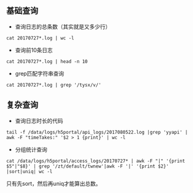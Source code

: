 ## 基础查询

- 查询日志的总条数（其实就是又多少行）

```shell
cat 20170727*.log | wc -l
```

- 查询前10条日志

```shell
cat 20170727*.log | head -n 10
```

 - grep匹配字符串查询

 ```shell
cat 20170727*.log | grep '/tysx/v/'
```

## 复杂查询

- 查询日志时长的代码

```shell
tail -f /data/logs/h5portal/api_logs/2017080522.log |grep 'yyapi' | awk -F "timeTakes:" '$2 > 1 {print}' | wc -l
```

- 分组统计查询

```shell
cat /data/logs/h5portal/access_logs/20170727* | awk -F "|" '{print $5"|"$8}' | grep '/zt/default/twnew'|awk -F '|' '{print $2}' |sort|uniq| wc -l
```
只有先sort，然后再uniq才能算出总数。